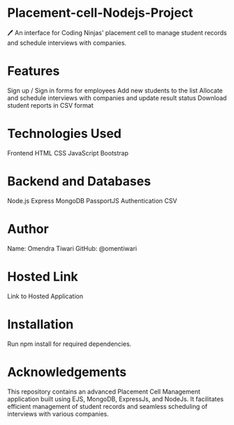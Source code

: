 # Placement-cell-Nodejs-Project
🖊️ An interface for Coding Ninjas' placement cell to manage student records and schedule interviews with companies.

# Features
Sign up / Sign in forms for employees
Add new students to the list
Allocate and schedule interviews with companies and update result status
Download student reports in CSV format

# Technologies Used
Frontend
HTML
CSS
JavaScript
Bootstrap

# Backend and Databases
Node.js
Express
MongoDB
PassportJS Authentication
CSV

# Author
Name: Omendra Tiwari
GitHub: @omentiwari

# Hosted Link
Link to Hosted Application

# Installation
Run npm install for required dependencies.

# Acknowledgements
This repository contains an advanced Placement Cell Management application built using EJS, MongoDB, ExpressJs, and NodeJs. It facilitates efficient management of student records and seamless scheduling of interviews with various companies.
